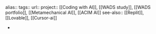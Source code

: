 alias::
tags::
url:: 
project:: [[Coding with AI]], [[WADS study]], [[WADS portfolio]], [[Metamechanical AI]], [[ACIM AI]] 
see-also:: [[Replit]], [[Lovable]], [[Cursor-ai]]

-